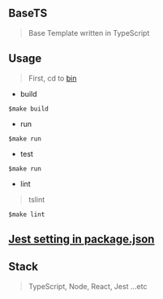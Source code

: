 ## BaseTS
> Base Template written in TypeScript


## Usage

> First, cd to [bin](https://github.com/tingwei628/react-component/tree/master/src/BaseTS/bin)

- build
```
$make build
```

- run
```
$make run
```

- test
```
$make run
```

- lint
> tslint
```
$make lint
```

## [Jest setting in package.json](https://github.com/tingwei628/react-component/blob/master/package.json)

## Stack
> TypeScript, Node, React, Jest ...etc
